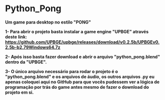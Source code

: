 # Python_Pong
<b>Um game para desktop no estilo "PONG"

1- Para abrir o projeto basta instalar a game engine "UPBGE" através deste link: https://github.com/UPBGE/upbge/releases/download/v0.2.5b/UPBGEv0.2.5b-b2.79Windows64.7z

2- Após isso basta fazer download e abrir o arquivo "python_pong.blend" dentro da "UPBGE".

3- O único arquivo necessário para rodar o projeto é o "python_pong.blend" e os arquivos de áudio, os outros arquivos .py eu apenas coloquei aqui no GitHub para que vocês pudessem ver a lógica de programação por trás do game antes mesmo de fazer o download do projeto em si.</b>
